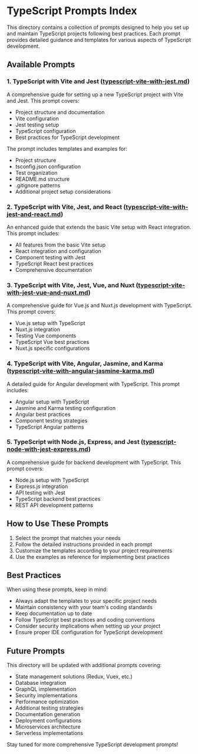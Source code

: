 # TypeScript Prompts Index

This directory contains a collection of prompts designed to help you set up and maintain TypeScript projects following best practices. Each prompt provides detailed guidance and templates for various aspects of TypeScript development.

## Available Prompts

### 1. TypeScript with Vite and Jest ([typescript-vite-with-jest.md](typescript-vite-with-jest.md))
A comprehensive guide for setting up a new TypeScript project with Vite and Jest. This prompt covers:
- Project structure and documentation
- Vite configuration
- Jest testing setup
- TypeScript configuration
- Best practices for TypeScript development

The prompt includes templates and examples for:
- Project structure
- tsconfig.json configuration
- Test organization
- README.md structure
- .gitignore patterns
- Additional project setup considerations

### 2. TypeScript with Vite, Jest, and React ([typescript-vite-with-jest-and-react.md](typescript-vite-with-jest-and-react.md))
An enhanced guide that extends the basic Vite setup with React integration. This prompt includes:
- All features from the basic Vite setup
- React integration and configuration
- Component testing with Jest
- TypeScript React best practices
- Comprehensive documentation

### 3. TypeScript with Vite, Jest, Vue, and Nuxt ([typescript-vite-with-jest-vue-and-nuxt.md](typescript-vite-with-jest-vue-and-nuxt.md))
A comprehensive guide for Vue.js and Nuxt.js development with TypeScript. This prompt covers:
- Vue.js setup with TypeScript
- Nuxt.js integration
- Testing Vue components
- TypeScript Vue best practices
- Nuxt.js specific configurations

### 4. TypeScript with Vite, Angular, Jasmine, and Karma ([typescript-vite-with-angular-jasmine-karma.md](typescript-vite-with-angular-jasmine-karma.md))
A detailed guide for Angular development with TypeScript. This prompt includes:
- Angular setup with TypeScript
- Jasmine and Karma testing configuration
- Angular best practices
- Component testing strategies
- TypeScript Angular patterns

### 5. TypeScript with Node.js, Express, and Jest ([typescript-node-with-jest-express.md](typescript-node-with-jest-express.md))
A comprehensive guide for backend development with TypeScript. This prompt covers:
- Node.js setup with TypeScript
- Express.js integration
- API testing with Jest
- TypeScript backend best practices
- REST API development patterns

## How to Use These Prompts

1. Select the prompt that matches your needs
2. Follow the detailed instructions provided in each prompt
3. Customize the templates according to your project requirements
4. Use the examples as reference for implementing best practices

## Best Practices

When using these prompts, keep in mind:
- Always adapt the templates to your specific project needs
- Maintain consistency with your team's coding standards
- Keep documentation up to date
- Follow TypeScript best practices and coding conventions
- Consider security implications when setting up your project
- Ensure proper IDE configuration for TypeScript development

## Future Prompts

This directory will be updated with additional prompts covering:
- State management solutions (Redux, Vuex, etc.)
- Database integration
- GraphQL implementation
- Security implementations
- Performance optimization
- Additional testing strategies
- Documentation generation
- Deployment configurations
- Microservices architecture
- Serverless implementations

Stay tuned for more comprehensive TypeScript development prompts! 